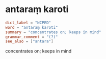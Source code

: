 # antaraṃ karoti

``` toml
dict_label = "NCPED"
word = "antaraṃ karoti"
summary = "concentrates on; keeps in mind"
grammar_comment = "(?)"
see_also = ["antara"]
```

concentrates on; keeps in mind

